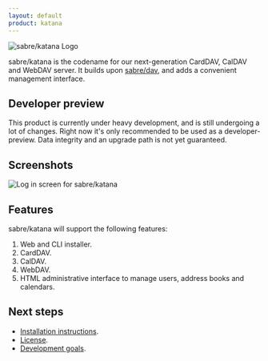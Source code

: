 ```yaml
---
layout: default
product: katana
---
```


<img src="{{ site.url }}/img/logo-katana-hero.png" alt="sabre/katana Logo">

sabre/katana is the codename for our next-generation CardDAV, CalDAV and WebDAV
server. It builds upon [sabre/dav](/dav), and adds a convenient management interface.


Developer preview
-----------------

This product is currently under heavy development, and is still undergoing a
lot of changes. Right now it's only recommended to be used as a developer-
preview. Data integrity and an upgrade path is not yet guaranteed.


Screenshots
-----------

<img src="{{ site.url }}/img/screen-katana-admin.png" alt="Log in screen for sabre/katana">


Features
--------

sabre/katana will support the following features:

1. Web and CLI installer.
2. CardDAV.
3. CalDAV.
4. WebDAV.
5. HTML administrative interface to manage users, address books and calendars.

Next steps
----------

* [Installation instructions][1].
* [License][2].
* [Development goals][3].

[1]: /katana/install/
[2]: /license/
[3]: /katana/goals/
